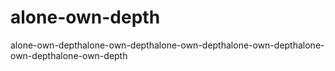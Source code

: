 # alone-own-depth
alone-own-depthalone-own-depthalone-own-depthalone-own-depthalone-own-depthalone-own-depth
